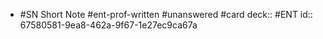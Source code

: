 - #SN Short Note #ent-prof-written #unanswered #card
  deck:: #ENT
  id:: 67580581-9ea8-462a-9f67-1e27ec9ca67a

